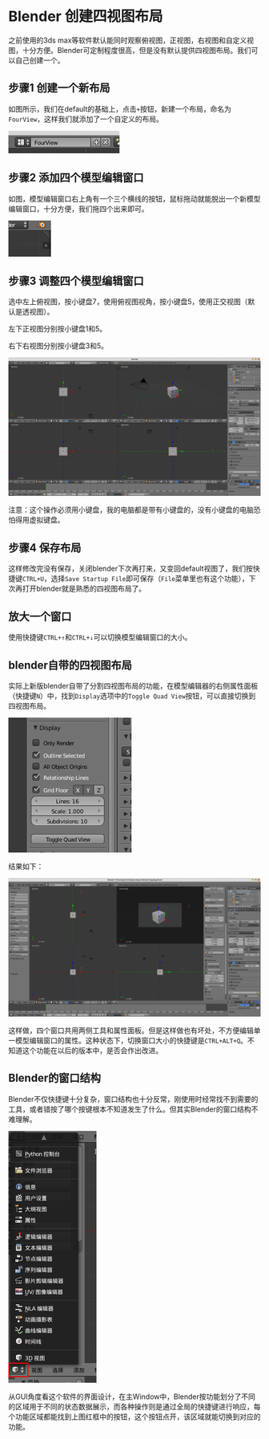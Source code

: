 # Blender 创建四视图布局

之前使用的3ds max等软件默认能同时观察俯视图，正视图，右视图和自定义视图，十分方便。Blender可定制程度很高，但是没有默认提供四视图布局。我们可以自己创建一个。

## 步骤1 创建一个新布局

如图所示，我们在default的基础上，点击`+`按钮，新建一个布局，命名为`FourView`，这样我们就添加了一个自定义的布局。

![](res/1.png)

## 步骤2 添加四个模型编辑窗口

如图，模型编辑窗口右上角有一个三个横线的按钮，鼠标拖动就能脱出一个新模型编辑窗口，十分方便，我们拖四个出来即可。

![](res/2.png)

## 步骤3 调整四个模型编辑窗口

选中左上俯视图，按小键盘7，使用俯视图视角，按小键盘5，使用正交视图（默认是透视图）。

左下正视图分别按小键盘1和5。

右下右视图分别按小键盘3和5。

![](res/3.png)

注意：这个操作必须用小键盘，我的电脑都是带有小键盘的，没有小键盘的电脑恐怕得用虚拟键盘。

## 步骤4 保存布局

这样修改完没有保存，关闭blender下次再打来，又变回default视图了，我们按快捷键`CTRL+U`，选择`Save Startup File`即可保存（`File`菜单里也有这个功能），下次再打开blender就是熟悉的四视图布局了。

## 放大一个窗口

使用快捷键`CTRL+↑`和`CTRL+↓`可以切换模型编辑窗口的大小。

## blender自带的四视图布局

实际上新版blender自带了分割四视图布局的功能，在模型编辑器的右侧属性面板（快捷键`N`）中，找到`Display`选项中的`Toggle Quad View`按钮，可以直接切换到四视图布局。

![](res/4.png)

结果如下：

![](res/5.png)

这样做，四个窗口共用两侧工具和属性面板。但是这样做也有坏处，不方便编辑单一模型编辑窗口的属性。这种状态下，切换窗口大小的快捷键是`CTRL+ALT+Q`。不知道这个功能在以后的版本中，是否会作出改进。

## Blender的窗口结构

Blender不仅快捷键十分复杂，窗口结构也十分反常，刚使用时经常找不到需要的工具，或者错按了哪个按键根本不知道发生了什么。但其实Blender的窗口结构不难理解。

![](res/6.png)

从GUI角度看这个软件的界面设计，在主Window中，Blender按功能划分了不同的区域用于不同的状态数据展示，而各种操作则是通过全局的快捷键进行响应，每个功能区域都能找到上图红框中的按钮，这个按钮点开，该区域就能切换到对应的功能。
